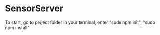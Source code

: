 # SensorServer
To start, go to project folder in your terminal, enter "sudo npm init", "sudo npm install" 
